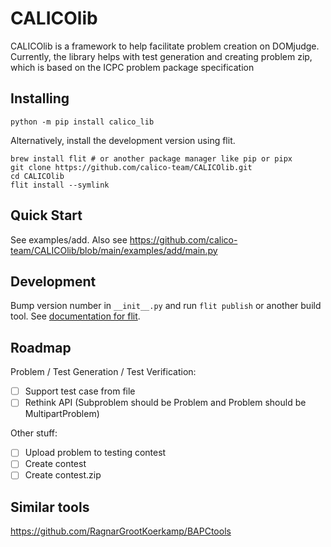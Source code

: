 # CALICOlib
CALICOlib is a framework to help facilitate problem creation on DOMjudge. Currently, the library helps with test generation and creating problem zip, which is based on the ICPC problem package specification

## Installing
```
python -m pip install calico_lib
```
Alternatively, install the development version using flit.
```
brew install flit # or another package manager like pip or pipx
git clone https://github.com/calico-team/CALICOlib.git
cd CALICOlib
flit install --symlink
```

## Quick Start
See examples/add. Also see https://github.com/calico-team/CALICOlib/blob/main/examples/add/main.py

## Development
Bump version number in `__init__.py` and run `flit publish` or another build tool. See [documentation for flit](https://flit.pypa.io/en/stable/).

## Roadmap
Problem / Test Generation / Test Verification:
- [ ] Support test case from file
- [ ] Rethink API (Subproblem should be Problem and Problem should be MultipartProblem)

Other stuff:
- [ ] Upload problem to testing contest
- [ ] Create contest
- [ ] Create contest.zip

## Similar tools
https://github.com/RagnarGrootKoerkamp/BAPCtools
